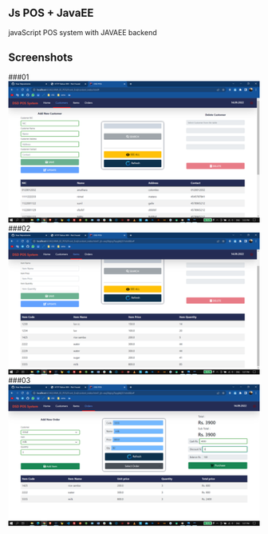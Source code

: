 ## Js POS + JavaEE

javaScript POS system with JAVAEE backend
## Screenshots

###01
![](readme/1.png)
###02
![](readme/2.png)
###03
![](readme/3.png)

